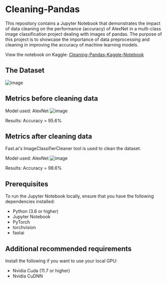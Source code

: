 # Cleaning-Pandas

This repository contains a Jupyter Notebook that demonstrates the impact of data cleaning on the performance (accuracy) of AlexNet in a multi-class image classification project dealing with images of pandas.
The purpose of this project is to showcase the importance of data preprocessing and cleaning in improving the accuracy of machine learning models.

View the notebook on Kaggle: [Cleaning-Pandas-Kaggle-Notebook](https://www.kaggle.com/code/soggyansh/cleaning-pandas/notebook)

## The Dataset

![image](https://github.com/AnshDevelops/Cleaning-Pandas/assets/152869575/0aeb6cfb-a9e9-4cf5-bb01-821c132b9075)

## Metrics before cleaning data

Model used: AlexNet
![image](https://github.com/AnshDevelops/Cleaning-Pandas/assets/152869575/29ec2f8f-e8fd-4d8a-bd93-26bd5e29400d)

Results: Accuracy = 95.6%

## Metrics after cleaning data
Fast.ai's ImageClassifierCleaner tool is used to clean the dataset.

Model used: AlexNet
![image](https://github.com/AnshDevelops/Cleaning-Pandas/assets/152869575/62ad912b-4c81-4950-8ffb-1a55324ebdda)

Results: Accuracy = 98.6%

## Prerequisites
To run the Jupyter Notebook locally, ensure that you have the following dependencies installed:

* Python (3.6 or higher)
* Jupyter Notebook
* PyTorch
* torchvision
* fastai

## Additional recommended requirements
Install the following if you want to use your local GPU:

* Nvidia Cuda (11.7 or higher)
* Nvidia CuDNN
